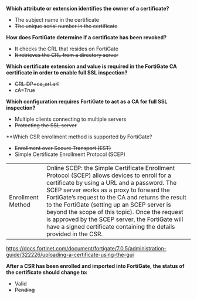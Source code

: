 **Which attribute or extension identifies the owner of a certificate?**

- The subject name in the certificate
- ~~The unique serial number in the certificate~~

**How does FortiGate determine if a certificate has been revoked?**

- It checks the CRL that resides on FortiGate
- ~~It retrieves the CRL from a directory server~~

**Which certificate extension and value is required in the FortiGate CA certificate in order to enable full SSL inspection?**

- ~~CRL DP=ca_arl.arl~~
- cA=True

**Which configuration requires FortiGate to act as a CA for full SSL inspection?**

- Multiple clients connecting to multiple servers
- ~~Protecting the SSL server~~

**Which CSR enrollment method is supported by FortiGate?

- ~~Enrollment over Secure Transport (EST)~~
- Simple Certificate Enrollment Protocol (SCEP)

|||
| --- | --- |
| Enrollment Method | Online SCEP: the Simple Certificate Enrollment Protocol (SCEP) allows devices to enroll for a certificate by using a URL and a password. The SCEP server works as a proxy to forward the FortiGate’s request to the CA and returns the result to the FortiGate (setting up an SCEP server is beyond the scope of this topic). Once the request is approved by the SCEP server, the FortiGate will have a signed certificate containing the details provided in the CSR. |

https://docs.fortinet.com/document/fortigate/7.0.5/administration-guide/322226/uploading-a-certificate-using-the-gui

**After a CSR has been enrolled and imported into FortiGate, the status of the certificate should change to:**

- Valid
- ~~Pending~~
